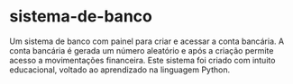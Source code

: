 # sistema-de-banco
Um sistema de banco com painel para criar e acessar a conta bancária. A conta bancária é gerada um número aleatório e após a criação permite acesso a movimentações financeira. Este sistema foi criado com intuito educacional, voltado ao aprendizado na linguagem Python.
